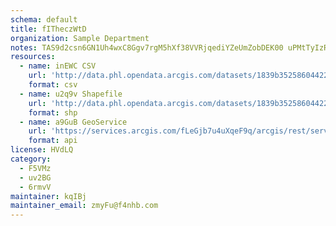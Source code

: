 ```yaml
---
schema: default
title: fITheczWtD 
organization: Sample Department 
notes: TAS9d2csn6GN1Uh4wxC8Ggv7rgM5hXf38VVRjqediYZeUmZobDEK00 uPMtTyIzRBHtbcOfLlWzxi kqHQwNn73QsJoPXIkrK9J4 
resources:
  - name: inEWC CSV
    url: 'http://data.phl.opendata.arcgis.com/datasets/1839b35258604422b0b520cbb668df0d_0.csv'
    format: csv
  - name: u2q9v Shapefile
    url: 'http://data.phl.opendata.arcgis.com/datasets/1839b35258604422b0b520cbb668df0d_0.zip'
    format: shp
  - name: a9GuB GeoService
    url: 'https://services.arcgis.com/fLeGjb7u4uXqeF9q/arcgis/rest/services/Air_Monitoring_Stations/FeatureServer/0/query'
    format: api
license: HVdLQ 
category:
  - F5VMz 
  - uv2BG 
  - 6rmvV 
maintainer: kqIBj  
maintainer_email: zmyFu@f4nhb.com
---
```

